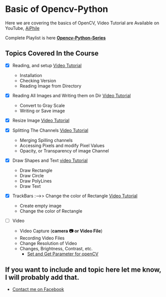 # Basic of Opencv-Python
Here we are covering the basics of OpenCV, Video Tutorial are Available on YouTube, [AiPhile](https://www.youtube.com/c/aiphile) 

Complete Playlist is here [**Opencv-Python-Series**](https://www.youtube.com/watch?v=vPMzYlTcsZg&list=PLJ958Ls6nowUgrcGE2g77ggNl13TB_p-3)

## Topics Covered In the Course  
- [x] Reading, and setup [Video Tutorial](https://youtu.be/vPMzYlTcsZg)
    - Installation 
    - Checking Version
    - Reading Image from Directory
     
- [x] Reading All Images and Writing them on Dir [Video Tutorial](https://youtu.be/dilxFcbQDHs)
     - Convert to Gray Scale
     - Writing or Save image
     
- [x] Resize Image [Video Tutorial](https://youtu.be/WBlxPNhPY-c)

- [x] Splitting The Channels [Video Tutorial](https://youtu.be/yhbhwfIXtjY)
    - Merging Spilling channels 
    - Accessing Pixels and modify Pixel Values
    - Opacity, or Transparency of image Channel

- [x] Draw Shapes and Text [video Tutorial](https://youtu.be/lwaTt1GCGCs)
   - Draw Rectangle
   - Draw Circle
   - Draw PolyLines
   - Draw Text 

    
- [x] TrackBars :-->> Change the color of Rectangle [Video Tutorial](https://youtu.be/D0hTQEbGb1k)
    -  Create empty image
    -  Change the color of Rectangle 

- [ ] Video 
  - Video Capture (**camera :camera: or Video File**)
  - Recording Video Files
  - Change Resolution of Video
  - Changes, Brightness, Contrast, etc.
    - [Set and Get Parameter for openCV](https://docs.opencv.org/3.4/d4/d15/group__videoio__flags__base.html)
    
## If you want to include and topic here let me know, I will probably add that.
- [Contact me on Facebook](https://www.facebook.com/AIPhile17)


